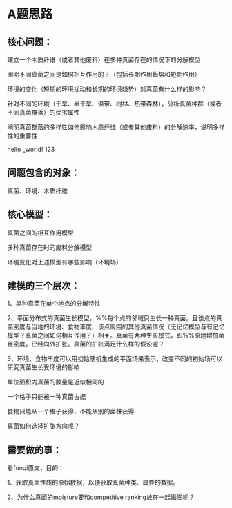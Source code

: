 # A题思路

  

## 核心问题：

建立一个木质纤维（或者其他废料）在多种真菌存在的情况下的分解模型

 阐明不同真菌之间是如何相互作用的？（包括长期作用趋势和短期作用）

 环境的变化（短期的环境扰动和长期的环境趋势）对真菌有什么样的影响？

 针对不同的环境（干旱、半干旱、温带、树林、热带森林），分析真菌种群（或者不同真菌群落）的优劣属性

 阐明真菌群落的多样性如何影响木质纤维（或者其他废料）的分解速率，说明多样性的重要性

 hello _world! 123

##  问题包含的对象：

真菌、环境、木质纤维

 

 ## 核心模型：

真菌之间的相互作用模型

 多种真菌存在时的废料分解模型

 环境变化对上述模型有哪些影响（环境场）

 

 

##  建模的三个层次：

1、单种真菌在单个地点的分解特性

2、平面分布式的真菌生长模型，%%每个点的邻域只生长一种真菌，且该点的真菌密度与当地的环境、食物丰度、该点周围的其他真菌情况（无记忆模型与有记忆模型？真菌之间如何相互作用？）相关。真菌有两种生长模式，即%%原地增加菌丝密度，已经向外扩张。真菌的扩张满足什么样的假设呢？

3、环境、食物丰度可以用初始随机生成的平面场来表示，改变不同的初始场可以研究真菌生长受环境的影响

 

 

单位面积内真菌的数量是近似相同的

一个格子只能被一种真菌占据

食物只能从一个格子获得，不能从别的菌株获得

真菌如何选择扩张方向呢？

 

 

## 需要做的事：

看fungi原文，目的：

1、获取真菌性质的原始数据，以便获取真菌种类、属性的数据。

2、为什么真菌的moisture要和competitive ranking放在一起画图呢？